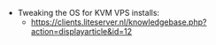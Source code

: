 
* Tweaking the OS for KVM VPS installs:
  * https://clients.liteserver.nl/knowledgebase.php?action=displayarticle&id=12
